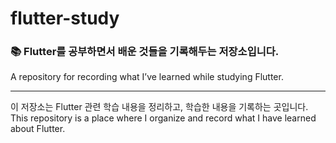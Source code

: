 # flutter-study

### 📚 Flutter를 공부하면서 배운 것들을 기록해두는 저장소입니다.  
A repository for recording what I’ve learned while studying Flutter.

---

이 저장소는 Flutter 관련 학습 내용을 정리하고, 학습한 내용을 기록하는 곳입니다.  
This repository is a place where I organize and record what I have learned about Flutter.
